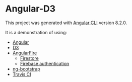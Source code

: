 # Angular-D3

This project was generated with [Angular CLI](https://github.com/angular/angular-cli) version 8.2.0.

It is a demonstration of using:

- [Angular](https://angularjs.org)
- [D3](https://d3js.org)
- [AngularFire](https://github.com/angular/angularfire2)
  - [Firestore](https://firebase.google.com/products/firestore/)
  - [Firebase authentication](https://firebase.google.com/products/auth/)
- [ng-bootstrap](https://ng-bootstrap.github.io)
- [Travis CI](https://travis-ci.org/)
